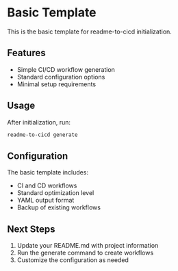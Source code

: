 # Basic Template

This is the basic template for readme-to-cicd initialization.

## Features

- Simple CI/CD workflow generation
- Standard configuration options
- Minimal setup requirements

## Usage

After initialization, run:

```bash
readme-to-cicd generate
```

## Configuration

The basic template includes:
- CI and CD workflows
- Standard optimization level
- YAML output format
- Backup of existing workflows

## Next Steps

1. Update your README.md with project information
2. Run the generate command to create workflows
3. Customize the configuration as needed